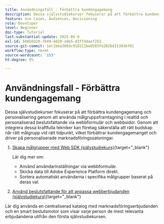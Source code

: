 ```yaml
---
title: Användningsfall - Förbättra kundengagemang
description: Dessa självstudiekurser fokuserar på att förbättra kundengagemang och personalisering genom att använda målgruppsframtagning i realtid och personaliserad beslutsfattande via webbformulär och webbsidor.
feature: Use Cases, Audiences, Decisioning
role: Developer
level: Beginner
doc-type: Tutorial
last-substantial-update: 2025-05-9
exl-id: 586b6d20-7849-4d20-a9e5-d3ff4daef253
source-git-commit: 1ec1bea306dc918211be8583fe282bd153936f81
workflow-type: tm+mt
source-wordcount: '153'
ht-degree: 0%

---
```


# Användningsfall - Förbättra kundengagemang

Dessa självstudiekurser fokuserar på att förbättra kundengagemang och personalisering genom att använda målgruppsframtagning i realtid och personaliserad beslutsfattande via webbformulär och webbsidor. Genom att integrera dessa kraftfulla tekniker kan företag säkerställa att rätt budskap når rätt målgrupp vid rätt tidpunkt, vilket förbättrar kundengagemanget och driver på personaliserade marknadsföringssatsningar.

1. [Skapa målgrupper med Web SDK (självstudiekurs)](https://experienceleague.adobe.com/en/docs/journey-optimizer-learn/create-audiences-using-web-sdk/introduction){target="_blank"}

   Lär dig mer om:

   * Använd användarinställningar via webbformulär.
   * Skicka data till Adobe Experience Platform direkt.
   * Sortera automatiskt användarna i specifika målgrupper baserat på deras val.


2. [Använd beslutsfattande för att anpassa webberbjudanden (självstudiekurs)](https://experienceleague.adobe.com/en/docs/journey-optimizer-learn/use-decisioning-to-personalize-web-offers/introduction){target="_blank"}

Lär dig använda en centraliserad katalog med marknadsföringserbjudanden och en smart beslutsmotor som visar varje person de mest relevanta erbjudandena utifrån den första självstudiekursen.

